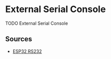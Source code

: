 # External Serial Console

TODO External Serial Console

## Sources

- [ESP32 RS232](https://esp32io.com/tutorials/esp32-rs232)

